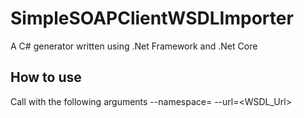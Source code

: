 # SimpleSOAPClientWSDLImporter
A C# generator written using .Net Framework and .Net Core

## How to use
Call with the following arguments
--namespace=<Namespace>
--url=<WSDL_Url>
